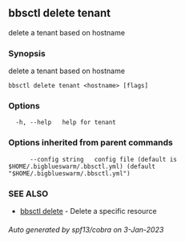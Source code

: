 ## bbsctl delete tenant

delete a tenant based on hostname

### Synopsis

delete a tenant based on hostname

```
bbsctl delete tenant <hostname> [flags]
```

### Options

```
  -h, --help   help for tenant
```

### Options inherited from parent commands

```
      --config string   config file (default is $HOME/.bigblueswarm/.bbsctl.yml) (default "$HOME/.bigblueswarm/.bbsctl.yml")
```

### SEE ALSO

* [bbsctl delete](bbsctl_delete.md)	 - Delete a specific resource

###### Auto generated by spf13/cobra on 3-Jan-2023
